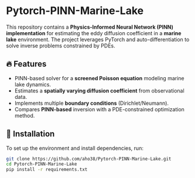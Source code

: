 # Pytorch-PINN-Marine-Lake

This repository contains a **Physics-Informed Neural Network (PINN) implementation** for estimating the eddy diffusion coefficient in a **marine lake** environment. The project leverages PyTorch and auto-differentiation to solve inverse problems constrained by PDEs.

## 🔥 Features
- PINN-based solver for a **screened Poisson equation** modeling marine lake dynamics.
- Estimates a **spatially varying diffusion coefficient** from observational data.
- Implements multiple **boundary conditions** (Dirichlet/Neumann).
- Compares **PINN-based** inversion with a PDE-constrained optimization method.

## 🚀 Installation
To set up the environment and install dependencies, run:
```bash
git clone https://github.com/aho38/Pytorch-PINN-Marine-Lake.git
cd Pytorch-PINN-Marine-Lake
pip install -r requirements.txt
